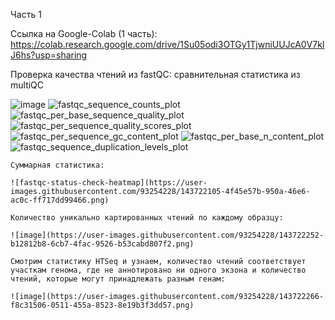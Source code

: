 Часть 1

Ссылка на Google-Colab (1 часть): https://colab.research.google.com/drive/1Su05odi3OTGy1TjwniUUJcA0V7kIJ6hs?usp=sharing

Проверка качества чтений из fastQC: сравнительная статистика из multiQC

![image](https://user-images.githubusercontent.com/93254228/143721942-0d4f9c74-1222-421b-9281-5b2d83a14667.png)
![fastqc_sequence_counts_plot](https://user-images.githubusercontent.com/93254228/143722062-756f847a-e5a5-407f-b66b-d774901ea828.png)
![fastqc_per_base_sequence_quality_plot](https://user-images.githubusercontent.com/93254228/143722076-c031d1d4-e5bb-491e-8c8f-e975abbba039.png)
![fastqc_per_sequence_quality_scores_plot](https://user-images.githubusercontent.com/93254228/143722081-88ffb686-bea0-4da1-83d7-8544ac8c7b2c.png)
![fastqc_per_sequence_gc_content_plot](https://user-images.githubusercontent.com/93254228/143722086-566ebd81-6102-4a4d-8190-0e0d1d3e2442.png)
![fastqc_per_base_n_content_plot](https://user-images.githubusercontent.com/93254228/143722090-8bb57ff3-4d0a-469b-b356-38b3316c2f03.png)
![fastqc_sequence_duplication_levels_plot](https://user-images.githubusercontent.com/93254228/143722102-2c780be9-424b-49df-8cf7-fe4a653e1480.png)
```
Суммарная статистика:

![fastqc-status-check-heatmap](https://user-images.githubusercontent.com/93254228/143722105-4f45e57b-950a-46e6-ac0c-ff717dd99466.png)

Количество уникально картированных чтений по каждому образцу:

![image](https://user-images.githubusercontent.com/93254228/143722252-b12812b8-6cb7-4fac-9526-b53cabd807f2.png)

Смотрим статистику HTSeq и узнаем, количество чтений соответствует участкам генома, где не аннотировано ни одного экзона и количество чтений, которые могут принадлежать разным генам:

![image](https://user-images.githubusercontent.com/93254228/143722266-f8c31506-0511-455a-8523-8e19b3f3dd57.png)

